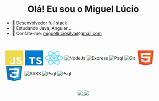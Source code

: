 ## <h1 align="center"> Olá! Eu sou o  Miguel Lúcio</h1>

- 🔭 Desenvolvedor full stack
- 🌱 Estudando Java, Angular ...
- 📖 Contate-me: miguelluciosilva@gmail.com



##

<div style="display: inline_block"><br>
  <img align="center" alt="Js" height="50" width="60" src="https://raw.githubusercontent.com/devicons/devicon/master/icons/javascript/javascript-plain.svg" />
  <img align="center" alt="Ts" height="50" width="60" src="https://raw.githubusercontent.com/devicons/devicon/master/icons/typescript/typescript-plain.svg" />
  <img align="center" alt="React" height="50" width="60" src="https://raw.githubusercontent.com/devicons/devicon/master/icons/react/react-original.svg" />
  <img align="center" alt="NodeJs" height="50" width="60" src="https://cdn.jsdelivr.net/gh/devicons/devicon/icons/nodejs/nodejs-original.svg" />
  <img align="center" alt="Express" height="50" width="60" src="https://cdn.jsdelivr.net/gh/devicons/devicon/icons/express/express-original.svg" />
  <img align="center" alt="Psql" height="50" width="60" src="https://cdn.jsdelivr.net/gh/devicons/devicon/icons/postgresql/postgresql-plain-wordmark.svg" />
  <img align="center" alt="Git" height="50" width="60" src="https://cdn.jsdelivr.net/gh/devicons/devicon/icons/git/git-original.svg" />
  <img align="center" alt="HTML" height="50" width="60" src="https://raw.githubusercontent.com/devicons/devicon/master/icons/html5/html5-original.svg" />
  <img align="center" alt="CSS" height="50" width="60" src="https://raw.githubusercontent.com/devicons/devicon/master/icons/css3/css3-original.svg" />
  <img align="center" alt="SASS" height="50" width="60" src="https://cdn.jsdelivr.net/gh/devicons/devicon/icons/sass/sass-original.svg" /> 
  <img align="center" alt="Psql" height="50" width="60" src="https://cdn.jsdelivr.net/gh/devicons/devicon/icons/python/python-original-wordmark.svg" />
  <img align="center" alt="Psql" height="50" width="60" src="https://cdn.jsdelivr.net/gh/devicons/devicon/icons/django/django-plain-wordmark.svg" />
</div>

##

<div align="center">
  <a align="center" href = "mailto:miguelluciosilva@gmail.com">
    <img src="https://img.shields.io/badge/-Gmail-%23333?style=for-the-badge&logo=gmail&logoColor=white" target="_blank" />
  </a>
  <a align="center" href="https://www.linkedin.com/in/miguelluciosilva/" target="_blank">
    <img src="https://img.shields.io/badge/-LinkedIn-%230077B5?style=for-the-badge&logo=linkedin&logoColor=white" target="_blank" />
  </a> 
</div>
